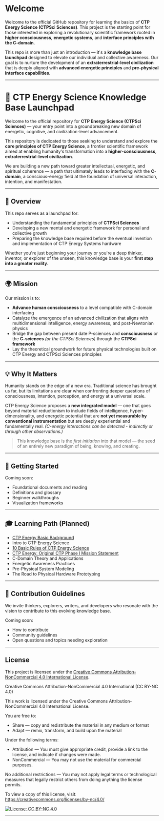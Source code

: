 # Welcome

Welcome to the official GitHub repository for learning the basics of **CTP Energy Science (CTPSci Sciences)**. This project is the starting point for those interested in exploring a revolutionary scientific framework rooted in **higher consciousness**, **energetic systems**, and **interface principles with the C-domain**.

This repo is more than just an introduction — it's a **knowledge base launchpad** designed to elevate our individual and collective awareness. Our goal is to nurture the development of an **extraterrestrial-level civilization** that is deeply aligned with **advanced energetic principles** and **pre-physical interface capabilities**.

---

# 🌌 CTP Energy Science Knowledge Base Launchpad

Welcome to the official repository for **CTP Energy Science (CTPSci Sciences)** — your entry point into a groundbreaking new domain of energetic, cognitive, and civilization-level advancement.

This repository is dedicated to those seeking to understand and explore the **core principles of CTP Energy Science**, a frontier scientific framework aimed at enabling humanity's transformation into a **higher-consciousness, extraterrestrial-level civilization**.

We are building a new path toward greater intellectual, energetic, and spiritual coherence — a path that ultimately leads to interfacing with the **C-domain**, a conscious-energy field at the foundation of universal interaction, intention, and manifestation.

---

## 🚀 Overview

This repo serves as a launchpad for:

- Understanding the fundamental principles of **CTPSci Sciences** 
- Developing a new mental and energetic framework for personal and collective growth  
- Preparing the knowledge base required before the eventual invention and implementation of CTP Energy Systems hardware  

Whether you're just beginning your journey or you're a deep thinker, inventor, or explorer of the unseen, this knowledge base is your **first step into a greater reality**.

---

## 🌍 Mission

Our mission is to:

- **Advance human consciousness** to a level compatible with C-domain interfacing  
- Catalyze the emergence of an advanced civilization that aligns with multidimensional intelligence, energy awareness, and post-Newtonian physics  
- Bridge the gap between present date P-sciences and **consciousness** or the **C-sciences** *(or the CTPSci Sciences)* through the **CTPSci framework**  
- Lay the theoretical groundwork for future physical technologies built on CTP Energy and CTPSci Sciences principles  

---

## 💡 Why It Matters

Humanity stands on the edge of a new era. Traditional science has brought us far, but its limitations are clear when confronting deeper questions of consciousness, intention, perception, and energy at a universal scale.

CTP Energy Science proposes a **new integrated model** — one that goes beyond material reductionism to include fields of intelligence, hyper-dimensionality, and energetic potential that are **not yet measurable by conventional instrumentation** but are deeply experiential and fundamentally real. *(C-energy interactions can be detected - indirectly or through other observations.)*

> This knowledge base is the *first initiation* into that model — the seed of an entirely new paradigm of being, knowing, and creating.

---

## 📘 Getting Started

Coming soon:

- Foundational documents and reading  
- Definitions and glossary  
- Beginner walkthroughs  
- Visualization frameworks  

---

## 🎓 Learning Path (Planned)

- [CTP Energy Basic Background](https://github.com/ctp-eos/ctp-sci/blob/main/Basic%20Background.md)
- Intro to CTP Energy Science
- [10 Basic Rules of CTP Energy Science](https://github.com/ctp-eos/ctp-sci/blob/main/10%20Basic%20Rules%20of%20CTP%20Energy%20Science.md)
- [CTP Energy: Original CTP Phase I Mission Statement](https://github.com/ctp-eos/ctp-sci/blob/main/CTP%20Energy:%20Mission%20Statement.md)
- C-Domain Theory and Applications  
- Energetic Awareness Practices  
- Pre-Physical System Modeling  
- The Road to Physical Hardware Prototyping  

---

## 🤝 Contribution Guidelines

We invite thinkers, explorers, writers, and developers who resonate with the vision to contribute to this evolving knowledge base.

Coming soon:

- How to contribute  
- Community guidelines  
- Open questions and topics needing exploration
 
---

## License

This project is licensed under the [Creative Commons Attribution-NonCommercial 4.0 International License](https://creativecommons.org/licenses/by-nc/4.0/).


Creative Commons Attribution-NonCommercial 4.0 International (CC BY-NC 4.0)

This work is licensed under the Creative Commons Attribution-NonCommercial 4.0 International License.

You are free to:
- Share — copy and redistribute the material in any medium or format
- Adapt — remix, transform, and build upon the material

Under the following terms:
- Attribution — You must give appropriate credit, provide a link to the license, and indicate if changes were made.
- NonCommercial — You may not use the material for commercial purposes.

No additional restrictions — You may not apply legal terms or technological measures that legally restrict others from doing anything the license permits.

To view a copy of this license, visit:
https://creativecommons.org/licenses/by-nc/4.0/

[![License: CC BY-NC 4.0](https://img.shields.io/badge/License-CC%20BY--NC%204.0-lightgrey.svg)](https://creativecommons.org/licenses/by-nc/4.0/)

---

